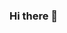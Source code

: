 ### Hi there 👋

<!--
**0x4bd0/0x4bd0** is a ✨ _special_ ✨ repository because its `README.md` (this file) appears on your GitHub profile.

Here are some ideas to get you started:

- 🔭 I’m currently working on Personal Flutter projects
- 🌱 I’m currently learning Flutter
- 👯 I’m looking to collaborate on Any tech related stuff
- 🤔 I’m looking for help with ...
- 💬 Ask me about ...
- 📫 How to reach me: abdoumjr@gmail || +213558282830
- 😄 Pronouns: ...
- ⚡ Fun fact: listening music while working, helps me to be productive
-->
